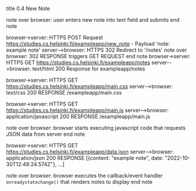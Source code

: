 title 0.4 New Note

note over browser:
user enters new note 
into text field and submits
end note


browser->server: HTTPS POST Request https://studies.cs.helsinki.fi/exampleapp/new_note - Payload 'note: example note'
server-->browser: HTTPS 302 Redirect to '/notes'
note over browser:
302 RESPONSE 
triggers GET REQUEST
end note
browser->server: HTTPS GET https://studies.cs.helsinki.fi/exampleapp/notes
server-->browser: text/html 200 Response for exampleapp/notes


browser->server: HTTPS GET https://studies.cs.helsinki.fi/exampleapp/main.css
server-->browser: text/css 200 RESPONSE /exampleapp/main.css


browser->server: HTTPS GET https://studies.cs.helsinki.fi/exampleapp/main.js
server-->browser: application/javascript 200 RESPONSE /exampleapp/main.js

note over browser:
browser starts executing javascript code
that requests JSON data from server
end note

browser->server: HTTPS GET https://studies.cs.helsinki.fi/exampleapp/data.json
server-->browser: application/json 200 RESPONSE [{content: "example note", date: "2022-10-30T12:48:24.574Z"}, ...]

note over browser:
browser executes the callback/event handler 
`onreadystatechange()` that renders notes to display
end note
